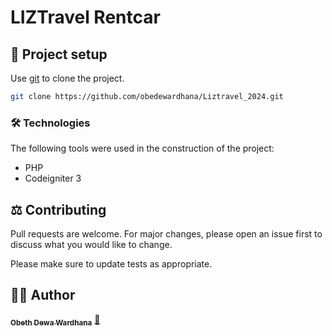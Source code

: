 # LIZTravel Rentcar

## 🚀 Project setup

Use [git](https://git-scm.com/) to clone the project.

```bash
git clone https://github.com/obedewardhana/Liztravel_2024.git
```


### 🛠️ Technologies

The following tools were used in the construction of the project:

- PHP
- Codeigniter 3

## ⚖️ Contributing
Pull requests are welcome. For major changes, please open an issue first to discuss what you would like to change.

Please make sure to update tests as appropriate.

## 👷‍♂️ Author
<a href="https://github.com/obedewardhana">
 <sub><b>Obeth Dewa Wardhana</b></sub></a> <a href="https://github.com/obedewardhana" title="Github">🚀</a>




